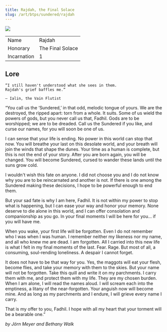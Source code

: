 ```yaml
---
title: Rajdah, the Final Solace 
slug: /art/btps/sundered/rajdah
---
```


![](https://images.ctfassets.net/bgnjxmdltf2p/1uVzMxJUEuTTtfAAPslMUt/4f15d041eb884f82822303d4933212eb/2-Rajdah-the-Final-Solace.jpg?fm=jpg&w=800)

|             |                    |
| ----------- | ------------------ |
| Name        | Rajdah            |
| Honorary    | The Final Solace |
| Incarnation | 1                  |

## Lore

```
“I still haven't understood what she sees in them.  
Rajdah's grief baffles me.”

— Ialin, the Vain Flutist
```

“You call us the ‘Sundered,’ in that odd, melodic tongue of yours. We are the destroyed, the ripped apart: torn from a whole. It suits. Some of us wield the powers of gods, but you never call us that, Fadhil. Gods are to be worshipped; we are to be dreaded. Call us the Sundered if you like, and curse our names, for you will soon be one of us.

I can sense that your life is ending. No power in this world can stop that now. You will breathe your last on this desolate world, and your breath will join the winds that shape the dunes. Your time as a human is complete, but this is not the end of your story. After you are born again, you will be changed. You will become Sundered, cursed to wander these lands until the suns grow cold.

I wouldn't wish this fate on anyone. I did not choose you and I do not know why you are to be reincarnated and another is not. If there is one among the Sundered making these decisions, I hope to be powerful enough to end them.

But your sad fate is why I am here, Fadhil. It is not within my power to stop what is happening, but I can ease your way and honor your memory. None deserve to die alone in this world, and I can offer consolation and companionship as you go. In your final moments I will be here for you... if you will have me.

When you wake, your first life will be forgotten. Even I do not remember who I was when I was human. I remember neither my likeness nor my name, and all who knew me are dead. I am forgotten. All I carried into this new life is what I felt in my final moments of the last. Fear. Rage. But most of all, a consuming, soul-rending loneliness. A despair I cannot forget.

It does not have to be that way for you. Yes, the maggots will eat your flesh, become flies, and take your memory with them to the skies. But your name will not be forgotten. Take this quill and write it on my parchments. I carry them with me, and protect them with my life. They are my chosen burden. When I am alone, I will read the names aloud. I will scream each into the emptiness, a litany of the near-forgotten. Your anguish now will become mine. And as long as my parchments and I endure, I will grieve every name I carry.

That is my offer to you, Fadhil. I hope with all my heart that your torment will be a bearable one.”

_by Jörn Meyer and Bethany Walk_